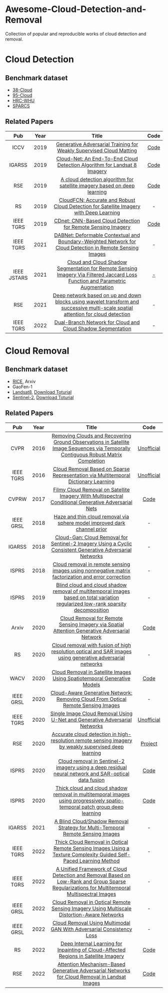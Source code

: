 # Awesome-Cloud-Detection-and-Removal
Collection of popular and reproducible works of cloud detection and removal.


# Cloud Detection

## Benchmark dataset
* [38-Cloud](https://github.com/SorourMo/38-Cloud-A-Cloud-Segmentation-Dataset)
* [95-Cloud](https://github.com/SorourMo/95-Cloud-An-Extension-to-38-Cloud-Dataset)
* [HRC-WHU](https://github.com/dr-lizhiwei/HRC_WHU)
* [SPARCS](https://www.usgs.gov/landsat-missions/spatial-procedures-automated-removal-cloud-and-shadow-sparcs-validation-data)

## Related Papers
|Pub|Year|Title|Code|
|:---:|:---:|:---:|:---:|
|ICCV|2019|[Generative Adversarial Training for Weakly Supervised Cloud Matting](http://openaccess.thecvf.com/content_ICCV_2019/papers/Zou_Generative_Adversarial_Training_for_Weakly_Supervised_Cloud_Matting_ICCV_2019_paper.pdf)|[Code](https://github.com/flyakon/Pytorch-CloudMattingGAN)|
|IGARSS|2019|[Cloud-Net: An End-To-End Cloud Detection Algorithm for Landsat 8 Imagery](https://ieeexplore.ieee.org/document/8898776)|[Code](https://github.com/SorourMo/Cloud-Net-A-semantic-segmentation-CNN-for-cloud-detection)|
|RSE|2019|[A cloud detection algorithm for satellite imagery based on deep learning](https://www.sciencedirect.com/science/article/pii/S0034425719301294)|[Code](https://github.com/JacobJeppesen/RS-Net)|
|RS|2019|[CloudFCN: Accurate and Robust Cloud Detection for Satellite Imagery with Deep Learning](https://www.mdpi.com/2072-4292/11/19/2312)|-|
|IEEE TGRS|2019|[CDnet: CNN-Based Cloud Detection for Remote Sensing Imagery](https://ieeexplore.ieee.org/document/8681238)|[Code](https://github.com/nkszjx/CDnetV2-pytorch-master)|
|IEEE TGRS|2021|[DABNet: Deformable Contextual and Boundary-Weighted Network for Cloud Detection in Remote Sensing Images](https://ieeexplore.ieee.org/abstract/document/9314019)|-|
|IEEE JSTARS|2021|[Cloud and Cloud Shadow Segmentation for Remote Sensing Imagery Via Filtered Jaccard Loss Function and Parametric Augmentation](https://ieeexplore.ieee.org/document/9394710)|[-](https://github.com/SorourMo/95-Cloud-An-Extension-to-38-Cloud-Dataset)|
|RSE|2021|[Deep network based on up and down blocks using wavelet transform and successive multi-scale spatial attention for cloud detection](https://www.sciencedirect.com/science/article/pii/S0034425721002017)|-|
|IEEE TGRS|2022|[Dual-Branch Network for Cloud and Cloud Shadow Segmentation](https://ieeexplore.ieee.org/document/9775689)|-|

# Cloud Removal

## Benchmark dataset
* [RICE](https://github.com/BUPTLdy/RICE_DATASET), Arxiv
* GaoFen-1
* [Landsat8](https://earthexplorer.usgs.gov/), [Download Toturial](https://zhuanlan.zhihu.com/p/457230765)
* [Sentinel-2](https://sentinels.copernicus.eu/web/sentinel/missions/sentinel-2), [Download Toturial](https://www.bilibili.com/read/cv15264657/)

## Related Papers
|Pub|Year|Title|Code|
|:---:|:---:|:---:|:---:|
|CVPR|2016|[Removing Clouds and Recovering Ground Observations in Satellite Image Sequences via Temporally Contiguous Robust Matrix Completion](https://www.cv-foundation.org/openaccess/content_cvpr_2016/html/Wang_Removing_Clouds_and_CVPR_2016_paper.html)|[Unofficial](https://github.com/AlexandreSev/Patch-Match)|
|IEEE TGRS|2016|[Cloud Removal Based on Sparse Representation via Multitemporal Dictionary Learning](https://ieeexplore.ieee.org/abstract/document/7383295)|[Unofficial](https://github.com/NicolasBizzozzero/Inpainting)|
|CVPRW|2017|[Filmy Cloud Removal on Satellite Imagery With Multispectral Conditional Generative Adversarial Nets](https://openaccess.thecvf.com/content_cvpr_2017_workshops/w18/html/Enomoto_Filmy_Cloud_Removal_CVPR_2017_paper.html)|[Code](https://github.com/enomotokenji/mcgan-cvprw2017-pytorch)|
|IEEE GRSL|2018|[Haze and thin cloud removal via sphere model improved dark channel prior](https://ieeexplore.ieee.org/abstract/document/8500152)|-|
|IGARSS|2018|[Cloud-Gan: Cloud Removal for Sentinel-2 Imagery Using a Cyclic Consistent Generative Adversarial Networks](https://ieeexplore.ieee.org/abstract/document/8519033)|-|
|ISPRS|2018|[Cloud removal in remote sensing images using nonnegative matrix factorization and error correction](https://www.sciencedirect.com/science/article/abs/pii/S0924271618303484)|-|
|ISPRS|2019|[Blind cloud and cloud shadow removal of multitemporal images based on total variation regularized low-rank sparsity decomposition](https://www.sciencedirect.com/science/article/abs/pii/S092427161930214X)|-|
|Arxiv|2020|[Cloud Removal for Remote Sensing Imagery via Spatial Attention Generative Adversarial Network](https://arxiv.org/abs/2009.13015)|[Code](https://github.com/Penn000/SpA-GAN_for_cloud_removal)|
|RS|2020|[Cloud removal with fusion of high resolution optical and SAR images using generative adversarial networks](https://www.mdpi.com/2072-4292/12/1/191)|-|
|WACV|2020|[Cloud Removal in Satellite Images Using Spatiotemporal Generative Models](https://arxiv.org/abs/1912.06838)|[Code](https://github.com/ermongroup/STGAN)|
|IEEE GRSL|2020|[Cloud-Aware Generative Network: Removing Cloud From Optical Remote Sensing Images](https://ieeexplore.ieee.org/document/8884095)|-|
|IEEE TGRS|2020|[Single Image Cloud Removal Using U-Net and Generative Adversarial Networks](https://ieeexplore.ieee.org/document/9224941)|[Unofficial](https://github.com/Yonv1943/CloudRemoval)|
|RSE|2020|[Accurate cloud detection in high-resolution remote sensing imagery by weakly supervised deep learning](https://www.sciencedirect.com/science/article/abs/pii/S0034425720304156?via%3Dihub)|[Project](https://skyearth.org/publication/project/WDCD/)|
|ISPRS|2020|[Cloud removal in Sentinel-2 imagery using a deep residual neural network and SAR-optical data fusion](https://www.sciencedirect.com/science/article/pii/S0924271620301398?via%3Dihub)|[Code](https://github.com/ameraner/dsen2-cr)|
|ISPRS|2020|[Thick cloud and cloud shadow removal in multitemporal images using progressively spatio-temporal patch group deep learning](https://www.sciencedirect.com/science/article/abs/pii/S0924271620300423)|[Code](https://github.com/qzhang95/PSTCR)|
|IGARSS|2021|[A Blind Cloud/Shadow Removal Strategy for Multi-Temporal Remote Sensing Images](https://ieeexplore.ieee.org/abstract/document/9554515)|-|
|IEEE TGRS|2022|[Thick Cloud Removal in Optical Remote Sensing Images Using a Texture Complexity Guided Self-Paced Learning Method](https://ieeexplore.ieee.org/abstract/document/9730910)|-|
|IEEE TGRS|2022|[A Unified Framework of Cloud Detection and Removal Based on Low-Rank and Group Sparse Regularizations for Multitemporal Multispectral Images](https://ieeexplore.ieee.org/document/9716079)|-|
|IEEE GRSL|2022|[Cloud Removal in Optical Remote Sensing Imagery Using Multiscale Distortion-Aware Networks](https://ieeexplore.ieee.org/document/9686746)|-|
|IEEE GRSL|2022|[Cloud Removal Using Multimodal GAN With Adversarial Consistency Loss](https://ieeexplore.ieee.org/document/9481173)|-|
|RS|2022|[Deep Internal Learning for Inpainting of Cloud-Affected Regions in Satellite Imagery](https://www.mdpi.com/2072-4292/14/6/1342)|[Code](https://github.com/cidcom/satellite-cloud-removal-dip)|
|RSE|2022|[Attention Mechanism-Based Generative Adversarial Networks for Cloud Removal in Landsat Images](https://www.sciencedirect.com/science/article/abs/pii/S0034425722000165)|[Code](http://jiasen.tech/documents/21/AMGAN-CR.rar)|
